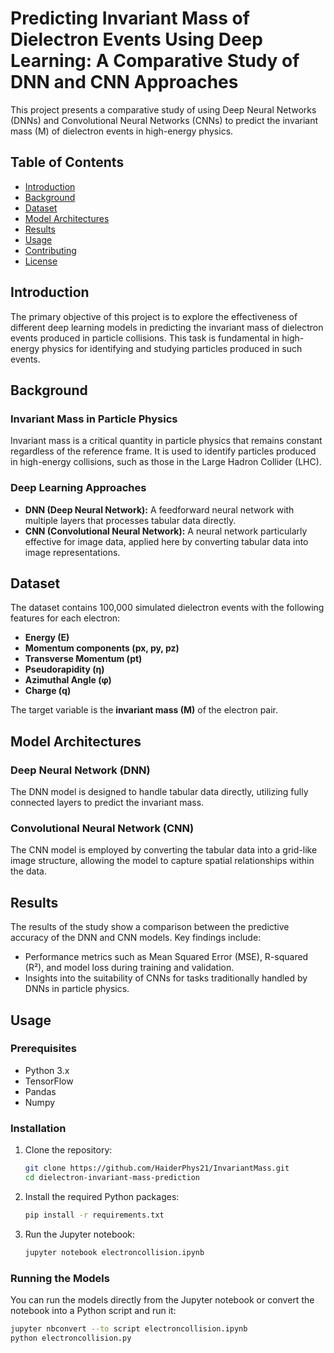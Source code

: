 # Predicting Invariant Mass of Dielectron Events Using Deep Learning: A Comparative Study of DNN and CNN Approaches

This project presents a comparative study of using Deep Neural Networks (DNNs) and Convolutional Neural Networks (CNNs) to predict the invariant mass (M) of dielectron events in high-energy physics.

## Table of Contents

- [Introduction](#introduction)
- [Background](#background)
- [Dataset](#dataset)
- [Model Architectures](#model-architectures)
- [Results](#results)
- [Usage](#usage)
- [Contributing](#contributing)
- [License](#license)

## Introduction

The primary objective of this project is to explore the effectiveness of different deep learning models in predicting the invariant mass of dielectron events produced in particle collisions. This task is fundamental in high-energy physics for identifying and studying particles produced in such events.

## Background

### Invariant Mass in Particle Physics

Invariant mass is a critical quantity in particle physics that remains constant regardless of the reference frame. It is used to identify particles produced in high-energy collisions, such as those in the Large Hadron Collider (LHC).

### Deep Learning Approaches

- **DNN (Deep Neural Network):** A feedforward neural network with multiple layers that processes tabular data directly.
- **CNN (Convolutional Neural Network):** A neural network particularly effective for image data, applied here by converting tabular data into image representations.

## Dataset

The dataset contains 100,000 simulated dielectron events with the following features for each electron:

- **Energy (E)**
- **Momentum components (px, py, pz)**
- **Transverse Momentum (pt)**
- **Pseudorapidity (η)**
- **Azimuthal Angle (φ)**
- **Charge (q)**

The target variable is the **invariant mass (M)** of the electron pair.

## Model Architectures

### Deep Neural Network (DNN)

The DNN model is designed to handle tabular data directly, utilizing fully connected layers to predict the invariant mass.

### Convolutional Neural Network (CNN)

The CNN model is employed by converting the tabular data into a grid-like image structure, allowing the model to capture spatial relationships within the data.

## Results

The results of the study show a comparison between the predictive accuracy of the DNN and CNN models. Key findings include:

- Performance metrics such as Mean Squared Error (MSE), R-squared (R²), and model loss during training and validation.
- Insights into the suitability of CNNs for tasks traditionally handled by DNNs in particle physics.

## Usage

### Prerequisites

- Python 3.x
- TensorFlow
- Pandas
- Numpy

### Installation

1. Clone the repository:

    ```bash
    git clone https://github.com/HaiderPhys21/InvariantMass.git
    cd dielectron-invariant-mass-prediction
    ```

2. Install the required Python packages:

    ```bash
    pip install -r requirements.txt
    ```

3. Run the Jupyter notebook:

    ```bash
    jupyter notebook electroncollision.ipynb
    ```

### Running the Models

You can run the models directly from the Jupyter notebook or convert the notebook into a Python script and run it:

```bash
jupyter nbconvert --to script electroncollision.ipynb
python electroncollision.py
